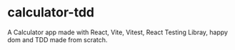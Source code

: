 # calculator-tdd
A Calculator app made with React, Vite, Vitest, React Testing Libray, happy dom and TDD made from scratch.
